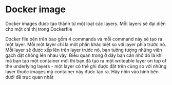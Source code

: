 # Docker image
Docker images được tạo thành từ một loạt các layers. Mỗi layers sẽ đại diện cho một chỉ thị trong Dockerfile

Docker file bên trên bao gồm 4 commands và mỗi command này sẽ tạo ra một layer. Mỗi một layer chỉ là một phần khác biệt so với layer phía trước nó. Mỗi layer sẽ được xếp lên trên layer trước nó, bạn tưởng tượng những viên gạch đặt chồng lên nhau vậy. Điều quan trong ở đây bạn cần nhớ đó là khi mà bạn tạo một container mới thì bạn đã tạo ra một writeable layer on top of the underlying layers - một layer có thể ghi được đặt trên cùng so với những layer thuộc images mà container này được tạo ra. Hãy nhìn vào hình bên dưới để trực quan nhất
